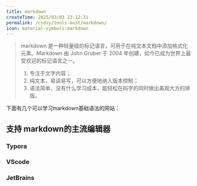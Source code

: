 ```yaml
---
title: markdown
createTime: 2025/03/03 23:12:31
permalink: /csdiy/tools-must/markdown/
icon: material-symbols:markdown
---
```


> markdown 是一种轻量级的标记语言，可用于在纯文本文档中添加格式化元素。Markdown 由 John Gruber 于 2004 年创建，如今已成为世界上最受欢迎的标记语言之一。
> 1. 专注于文字内容；
> 2. 纯文本，易读易写，可以方便地纳入版本控制；
> 3. 语法简单，没有什么学习成本，能轻松在码字的同时做出美观大方的排版。

下面有几个可以学习markdown基础语法的网站：

<CardGrid>
  <LinkCard icon = "/src/img_5.png" title="Getting Started | Markdown" href="https://www.markdownguide.org/getting-started/"/>

  <LinkCard  icon = "/src/img_6.png" title="Markdown教程 | 菜鸟教程" href="https://www.runoob.com/markdown/md-tutorial.html" />

  <LinkCard  icon = "/src/img_7.png" title="Markdown基本语法" href="https://markdown.com.cn/basic-syntax/" />

  <LinkCard  icon = "entypo-social:github-with-circle" title="Markdown Github-docs" href="https://docs.github.com/en/get-started/writing-on-github/getting-started-with-writing-and-formatting-on-github/basic-writing-and-formatting-syntax" />
</CardGrid>

## 支持 markdown的主流编辑器
### Typora
<LinkCard icon = "/typora.svg" title="Typora" href="https://www.markdownguide.org/getting-started/"/>

### VScode
<LinkCard icon = "devicon:vscode" title="VScode" href="https://code.visualstudio.com/"/>

### JetBrains
<LinkCard icon = "logos:jetbrains-icon" title="JetBrains" href="https://www.jetbrains.com/"/>